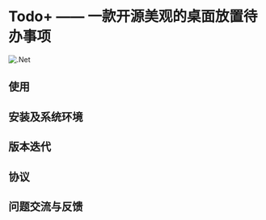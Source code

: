 # Todo+ —— 一款开源美观的桌面放置待办事项

![.Net](https://img.shields.io/badge/.NET-5C2D91?style=for-the-badge&logo=.net&logoColor=white)

## 使用

## 安装及系统环境

## 版本迭代

## 协议

## 问题交流与反馈
